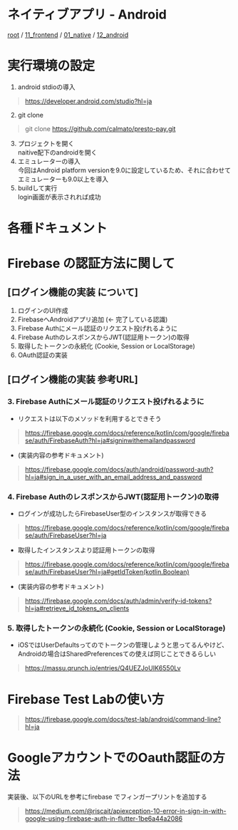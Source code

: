 # ネイティブアプリ - Android

[root](./../../../../README.md) 
/ [11_frontend](./../../README.md) 
/ [01_native](./../README.md) 
/ [12_android](./README.md)


# 実行環境の設定  
1. android stdioの導入  
> https://developer.android.com/studio?hl=ja  
2. git clone  
> git clone https://github.com/calmato/presto-pay.git  
3. プロジェクトを開く  
naitive配下のandroidを開く  
4. エミュレーターの導入  
今回はAndroid platform versionを9.0に設定しているため、それに合わせてエミュレーターも9.0以上を導入  
5. buildして実行  
login画面が表示されれば成功

# 各種ドキュメント

# Firebase の認証方法に関して



## [ログイン機能の実装 について]
1. ログインのUI作成 
2. FirebaseへAndroidアプリ追加 (<- 完了している認識)
3. Firebase Authにメール認証のリクエスト投げれるように
4. Firebase AuthのレスポンスからJWT(認証用トークン)の取得
5. 取得したトークンの永続化 (Cookie, Session or LocalStorage)
6. OAuth認証の実装
## [ログイン機能の実装 参考URL]
### 3. Firebase Authにメール認証のリクエスト投げれるように
* リクエストは以下のメソッドを利用するとできそう
> https://firebase.google.com/docs/reference/kotlin/com/google/firebase/auth/FirebaseAuth?hl=ja#signinwithemailandpassword
* (実装内容の参考ドキュメント)
> https://firebase.google.com/docs/auth/android/password-auth?hl=ja#sign_in_a_user_with_an_email_address_and_password
### 4. Firebase AuthのレスポンスからJWT(認証用トークン)の取得
* ログインが成功したらFirebaseUser型のインスタンスが取得できる
> https://firebase.google.com/docs/reference/kotlin/com/google/firebase/auth/FirebaseUser?hl=ja
* 取得したインスタンスより認証用トークンの取得
> https://firebase.google.com/docs/reference/kotlin/com/google/firebase/auth/FirebaseUser?hl=ja#getIdToken(kotlin.Boolean)
* (実装内容の参考ドキュメント)
> https://firebase.google.com/docs/auth/admin/verify-id-tokens?hl=ja#retrieve_id_tokens_on_clients
### 5. 取得したトークンの永続化 (Cookie, Session or LocalStorage)
* iOSではUserDefaultsってのでトークンの管理しようと思ってるんやけど、Androidの場合はSharedPreferencesての使えば同じことできるらしい
> https://massu.qrunch.io/entries/Q4UEZJoUIK6550Lv 

# Firebase Test Labの使い方
> https://firebase.google.com/docs/test-lab/android/command-line?hl=ja

# GoogleアカウントでのOauth認証の方法  
実装後、以下のURLを参考にfirebase でフィンガープリントを追加する
> https://medium.com/@riscait/apiexception-10-error-in-sign-in-with-google-using-firebase-auth-in-flutter-1be6a44a2086

